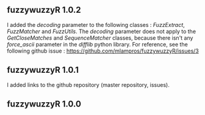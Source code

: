 
## fuzzywuzzyR 1.0.2

I added the *decoding* parameter to the following classes : *FuzzExtract*, *FuzzMatcher* and *FuzzUtils*. The *decoding* parameter does not apply to the *GetCloseMatches* and *SequenceMatcher* classes, because there isn't any *force_ascii* parameter in the *difflib* python library.
For reference, see the following github issue : https://github.com/mlampros/fuzzywuzzyR/issues/3


## fuzzywuzzyR 1.0.1

I added links to the github repository (master repository, issues).


## fuzzywuzzyR 1.0.0





